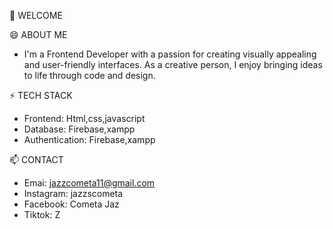 👋 WELCOME

😄 ABOUT ME
- I'm a Frontend Developer with a passion for creating visually appealing and user-friendly interfaces. As a creative person, I enjoy bringing ideas to life through code and design.

⚡ TECH STACK
- Frontend: Html,css,javascript
- Database: Firebase,xampp
- Authentication: Firebase,xampp

📫 CONTACT 
- Emai: jazzcometa11@gmail.com
- Instagram: jazzscometa
- Facebook: Cometa Jaz
- Tiktok: Z
<!---
- 👋 Hi, I’m @jwokx
- 👀 I’m interested in ...
- 🌱 I’m currently learning ...
- 💞️ I’m looking to collaborate on ...
- 📫 How to reach me ...
- 😄 Pronouns: ...
- ⚡ Fun fact: ...
--->
<!---
jwokx/jwokx is a ✨ special ✨ repository because its `README.md` (this file) appears on your GitHub profile.
You can click the Preview link to take a look at your changes.
--->
